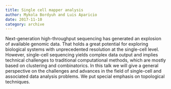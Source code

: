 ```yaml
---
title: Single cell mapper analysis
author: Mykola Bordyuh and Luis Aparicio
date: 2017-11-10
category: archive
---
```


Next-generation high-throughput sequencing has generated an explosion of available genomic data. That holds a great potential for exploring biological systems with unprecedented resolution at the single-cell level. However, single-cell sequencing yields complex data output and implies technical challenges to traditional computational methods, which are mostly based on clustering and combinatorics. In this talk we will give a general perspective on the challenges and advances in the field of single-cell and associated data analysis problems. We put special emphasis on topological techniques.

